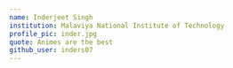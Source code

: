 ```yaml
---
name: Inderjeet Singh
institution: Malaviya National Institute of Technology
profile_pic: inder.jpg
quote: Animes are the best
github_user: inders07
---
```

